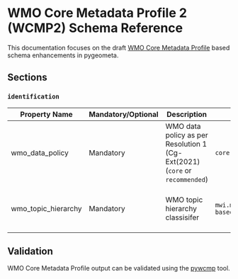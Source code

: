 # WMO Core Metadata Profile 2 (WCMP2) Schema Reference

This documentation focuses on the draft [WMO Core Metadata Profile](https://github.com/wmo-im/wcmp2) based schema
enhancements in pygeometa.

## Sections

### `identification`

Property Name|Mandatory/Optional|Description|Example|Reference
-------------|------------------|-----------|-------|---------:
wmo_data_policy|Mandatory|WMO data policy as per Resolution 1 (Cg-Ext(2021) (`core` or `recommended`)|`core`|WMO Core Metadata Profile 2, clause 7
wmo_topic_hierarchy|Mandatory|WMO topic hierarchy classisifer|`mwi.mwi_met_centre.data.core.weather.surface-based-observations.synop`|WMO Core Metadata Profile 2, clause 7

## Validation

WMO Core Metadata Profile output can be validated using the [pywcmp](https://github.com/wmo-im/pywcmp) tool.
